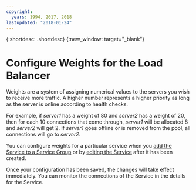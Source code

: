 ```yaml
---
copyright:
  years: 1994, 2017, 2018
lastupdated: "2018-01-24"
---
```


{:shortdesc: .shortdesc}
{:new_window: target="_blank"}

# Configure Weights for the Load Balancer

Weights are a system of assigning numerical values to the servers you wish to receive more traffic. A higher number represents a higher priority as long as the server is online according to health checks.  

For example, if _server1_ has a weight of 80 and _server2_ has a weight of 20, then for each 10 connections that come through, _server1_ will be allocated 8 and _server2_ will get 2. If _server1_ goes offline or is removed from the pool, all connections will go to _server2_.

You can configure weights for a particular service when you [add the Service to a Service Group](add-service-service-group.html) or by [editing the Service](edit-service-load-balancer.html) after it has been created.

Once your configuration has been saved, the changes will take effect immediately. You can monitor the connections of the Service in the details for the Service.